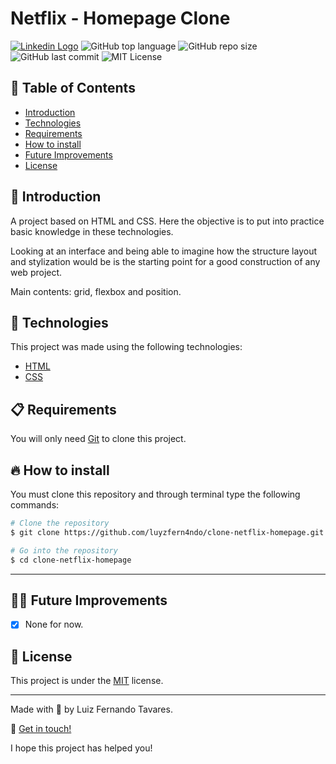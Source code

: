 # Netflix - Homepage Clone

[<img alt="Linkedin Logo" src="https://img.shields.io/badge/-Luiz%20Fernando%20Tavares-8257E5?logo=linkedin">](https://www.linkedin.com/in/luiz-fernando-tavares-141311187/)
<img alt="GitHub top language" src="https://img.shields.io/github/languages/top/luyzfern4ndo/clone-netflix-homepage">
<img alt="GitHub repo size" src="https://img.shields.io/github/repo-size/luyzfern4ndo/clone-netflix-homepage">
<img alt="GitHub last commit" src="https://img.shields.io/github/last-commit/luyzfern4ndo/clone-netflix-homepage">
<img alt="MIT License" src="https://img.shields.io/badge/license-MIT-green">

[linkedin-shield]: https://img.shields.io/badge/-Luiz%20Fernando%20Tavares-8257E5?logo=linkedin
[link-linkedin]: https://www.linkedin.com/in/luiz-fernando-tavares-141311187/

## :pushpin: Table of Contents

- [Introduction](#book-introduction)
- [Technologies](#rocket-technologies)
- [Requirements](#clipboard-requirements)
- [How to install](#fire-how-to-install)
- [Future Improvements](#man_astronaut-future-improvements)
- [License](#closed_book-license)

## :book: Introduction

A project based on HTML and CSS. Here the objective is to put into practice basic knowledge in these technologies.

Looking at an interface and being able to imagine how the structure layout and stylization would be is the starting point for a good construction of any web project.

Main contents: grid, flexbox and position.

## :rocket: Technologies

This project was made using the following technologies:

- [HTML](https://developer.mozilla.org/en-US/docs/Web/HTML)
- [CSS](https://developer.mozilla.org/en-US/docs/Web/CSS)

## :clipboard: Requirements

You will only need [Git](https://git-scm.com/) to clone this project.

## :fire: How to install

You must clone this repository and through terminal type the following commands:

```bash
# Clone the repository
$ git clone https://github.com/luyzfern4ndo/clone-netflix-homepage.git

# Go into the repository
$ cd clone-netflix-homepage
```

---

## :man_astronaut: Future Improvements

- [x] None for now.

## :closed_book: License

This project is under the [MIT](https://github.com/luyzfern4ndo/clone-netflix-homepage/blob/master/LICENSE) license.

---

Made with :purple_heart: by Luiz Fernando Tavares.

:wave: [Get in touch!](https://www.linkedin.com/in/luiz-fernando-tavares-141311187/)

I hope this project has helped you!
